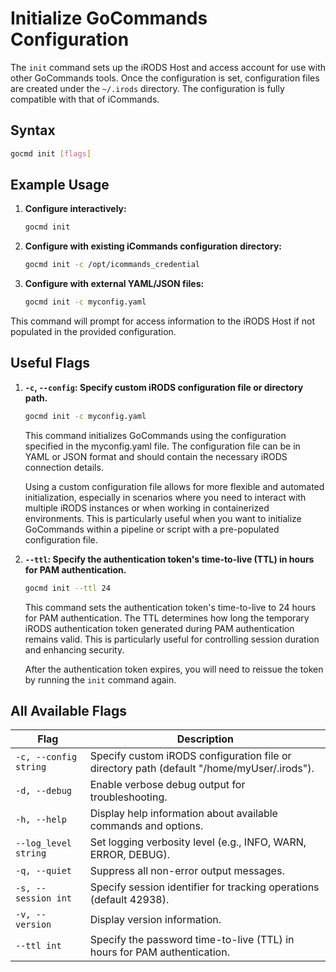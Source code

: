 # Initialize GoCommands Configuration

The `init` command sets up the iRODS Host and access account for use with other GoCommands tools. Once the configuration is set, configuration files are created under the `~/.irods` directory. The configuration is fully compatible with that of iCommands.

## Syntax

```sh
gocmd init [flags]
```

## Example Usage
1. **Configure interactively:**
    ```sh
    gocmd init
    ```

2. **Configure with existing iCommands configuration directory:**
    ```sh
    gocmd init -c /opt/icommands_credential
    ```

3. **Configure with external YAML/JSON files:**
    ```sh
    gocmd init -c myconfig.yaml
    ```

This command will prompt for access information to the iRODS Host if not populated in the provided configuration.

## Useful Flags
1. **`-c`, `--config`: Specify custom iRODS configuration file or directory path.**
    ```sh
    gocmd init -c myconfig.yaml
    ```

    This command initializes GoCommands using the configuration specified in the myconfig.yaml file. The configuration file can be in YAML or JSON format and should contain the necessary iRODS connection details.

    Using a custom configuration file allows for more flexible and automated initialization, especially in scenarios where you need to interact with multiple iRODS instances or when working in containerized environments. This is particularly useful when you want to initialize GoCommands within a pipeline or script with a pre-populated configuration file.

2. **`--ttl`: Specify the authentication token's time-to-live (TTL) in hours for PAM authentication.**
    ```sh
    gocmd init --ttl 24
    ```

    This command sets the authentication token's time-to-live to 24 hours for PAM authentication. The TTL determines how long the temporary iRODS authentication token generated during PAM authentication remains valid. This is particularly useful for controlling session duration and enhancing security.

    After the authentication token expires, you will need to reissue the token by running the `init` command again.

## All Available Flags

| Flag                  | Description                                                                 |
|-----------------------|-----------------------------------------------------------------------------|
| `-c, --config string` | Specify custom iRODS configuration file or directory path (default "/home/myUser/.irods"). |
| `-d, --debug`         | Enable verbose debug output for troubleshooting.                           |
| `-h, --help`          | Display help information about available commands and options.             |
| `--log_level string`  | Set logging verbosity level (e.g., INFO, WARN, ERROR, DEBUG).              |
| `-q, --quiet`         | Suppress all non-error output messages.                                    |
| `-s, --session int`   | Specify session identifier for tracking operations (default 42938).        |
| `-v, --version`       | Display version information.                                               |
| `--ttl int`           | Specify the password time-to-live (TTL) in hours for PAM authentication.   |
